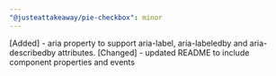 ```yaml
---
"@justeattakeaway/pie-checkbox": minor
---
```


[Added] - aria property to support aria-label, aria-labeledby and aria-describedby attributes.
[Changed] - updated README to include component properties and events
